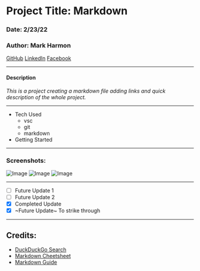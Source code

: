  # Project Title: Markdown 
 ### Date: 2/23/22
 ### Author: Mark Harmon
 [GitHub](https://www.github.com/Neoj1sec142)
 [LinkedIn](https://www.linkedin.com/in/neo-skeleton-805aa3232/)
 [Facebook](https://www.facebook.com/pages/category/Personal-blog/Mark-Harmon-107121304537588/)
 ***
#### **Description**
*This is a project creating a markdown file  adding links and quick description of the whole project.*
***
* Tech Used
    * vsc
    * git
    * markdown
* Getting Started
***
### Screenshots:
![Image](https://imageland.indivision.ca/4176927.jpg)
![Image](https://upload.wikimedia.org/wikipedia/en/d/db/Donnie_Darko_poster.jpg)
![Image](https://s26162.pcdn.co/wp-content/uploads/2021/03/the-matrix-reloaded.jpeg)
***
- [ ] Future Update 1
- [ ] Future Update 2
- [x] Completed Update
- [x] ~Future Update~ To strike through
***
## Credits:
* [DuckDuckGo Search](https://www.duckduckgo.com)
* [Markdown Cheetsheet](https://www.github.com)
* [Markdown Guide](https://ia.net/writer/support/general/markdown-guide)





 
